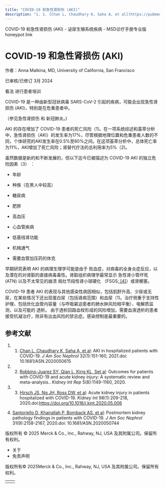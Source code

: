 ```yaml
---
title: "COVID-19 和急性肾损伤 (AKI)"
description: "1. 1. [Chan L, Chaudhary K, Saha A, et al](https://pubmed.ncbi.nlm.nih.gov/32883700/): AKI in hospitalized patients with COVID-19. _J Am Soc Nephrol_ 32(1):151-160, 2021.doi: 10.1681/ASN.2020050615"
---
```


﻿COVID-19 和急性肾损伤 (AKI) - 泌尿生殖系统疾病 - MSD诊疗手册专业版 honeypot link

# COVID-19 和急性肾损伤 (AKI)

作者：Anna Malkina, MD, University of California, San Francisco

已审核/已修订 3月 2024

看法 进行患者培训

COVID-19 是一种由新型冠状病毒 SARS-CoV-2 引起的疾病，可能会出现急性肾损伤 (AKI)，特别是在危重患者中。

（参见急性肾损伤 和 新冠肺炎。)

AKI 的存在增加了 COVID-19 患者的死亡风险（1)。在一项系统综述和荟萃分析中，急性肾损伤（AKI）的发生率为17%，尽管根据地理位置和危重患者人数的不同，个体研究的AKI发生率在0.5%至80%之间。在这项荟萃分析中，总体死亡率为11%，AKI增加了死亡风险；肾替代疗法的总利用率为5%（2)。

虽然数据是新的和不断发展的，但以下迄今已被描述为 COVID-19 AKI 的独立危险因素（3） ：

- 年龄

- 种族（在黑人中较高）

- 糖尿病

- 肥胖

- 高血压

- 心血管疾病

- 低基线肾功能

- 机械通气

- 需要血管加压药的休克


早期研究表明 AKI 的病理生理学可能是由于 败血症，对病毒的全身炎症反应，以及潜在的对肾脏的直接病毒毒性。肾脏组织病理学最常显示 急性肾小管坏死 (ATN) 以及不太常见的崩溃 局灶节段性肾小球硬化 （FSGS[; \[4\]](./{F648F91B-2D3E-494B-9257-93D0FC145023}.html#v50702220_zh)）或肾梗塞。

COVID-19 患者 AKI 的表现与其他感染性病因相似，包括肌酐升高、少尿或无尿，在某些情况下还出现蛋白尿（包括肾病范围）和血尿（1)。治疗侧重于支持性护理，包括优化血管内容量（与呼吸窘迫患者的肺水肿风险相平衡）、电解质监测，以及可能的 透析。 由于透析回路血栓形成的风险增加，需要血液透析的患者接受抗凝治疗，除非有出血风险的禁忌症。感染控制是最重要的。

## 参考文献

1. 1. [Chan L, Chaudhary K, Saha A, et al](https://pubmed.ncbi.nlm.nih.gov/32883700/): AKI in hospitalized patients with COVID-19. _J Am Soc Nephrol_ 32(1):151-160, 2021.doi: 10.1681/ASN.2020050615

2. 2. [Robbins-Juarez SY, Qian L, King KL, Set al](https://pubmed.ncbi.nlm.nih.gov/32775814/): Outcomes for patients with COVID-19 and acute kidney injury: A systematic review and meta-analysis.. _Kidney Int Rep_ 5(8):1149-1160, 2020.

3. 3. [Hirsch JS, Ng JH, Ross DW, et al](https://www.kidney-international.org/article/S0085-2538%2820%2930532-9/fulltext): Acute kidney injury in patients hospitalized with COVID-19. _Kidney Int_ 98(1):209-218, 2020.doi:https://doi.org/10.1016/j.kint.2020.05.006

4. [Santoriello D, Khairallah P, Bomback AS, et al](https://pubmed.ncbi.nlm.nih.gov/32727719/): Postmortem kidney pathology findings in patients with COVID-19. _J Am Soc Nephrol_ 31(9):2158-2167, 2020.doi: 10.1681/ASN.2020050744



版权所有 © 2025
Merck & Co., Inc., Rahway, NJ, USA 及其附属公司。保留所有权利。

- 关于
- 免责声明

版权所有© 2025Merck & Co., Inc., Rahway, NJ, USA 及其附属公司。保留所有权利。

|     |     |
| --- | --- |
|  |  |